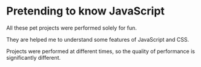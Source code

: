 # Pretending to know JavaScript

All these pet projects were performed solely for fun.

They are helped me to understand some features of JavaScript and CSS.

Projects were performed at different times, so the quality of performance is significantly different.
